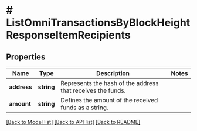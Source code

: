 # # ListOmniTransactionsByBlockHeightResponseItemRecipients

## Properties

Name | Type | Description | Notes
------------ | ------------- | ------------- | -------------
**address** | **string** | Represents the hash of the address that receives the funds. |
**amount** | **string** | Defines the amount of the received funds as a string. |

[[Back to Model list]](../../README.md#models) [[Back to API list]](../../README.md#endpoints) [[Back to README]](../../README.md)
